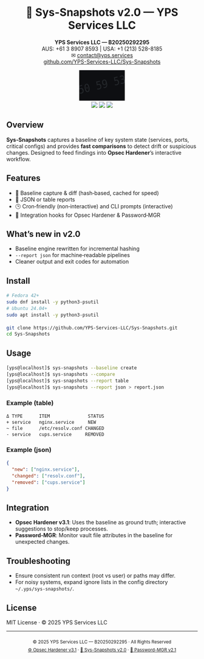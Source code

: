 <h1 align="center">🧠 Sys-Snapshots v2.0 — YPS Services LLC</h1>
<p align="center">
  <b>YPS Services LLC — B20250292295</b><br>
  AUS: +61 3 8907 8593 | USA: +1 (213) 528-8185<br>
  ✉ <a href="mailto:contact@yps.services">contact@yps.services</a><br>
  <a href="https://github.com/YPS-Services-LLC/Sys-Snapshots">github.com/YPS-Services-LLC/Sys-Snapshots</a>
</p>
<p align="center">
  <img src="assets/watermark-505953-angled.svg" width="120" height="80"><br>
  <img src="https://img.shields.io/badge/version-v2.0-blue?style=for-the-badge">
  <img src="https://img.shields.io/badge/license-MIT-green?style=for-the-badge">
  <img src="https://img.shields.io/badge/status-Stable-orange?style=for-the-badge">
</p>

## Overview
**Sys‑Snapshots** captures a baseline of key system state (services, ports, critical configs) and provides **fast comparisons** to detect drift or suspicious changes. Designed to feed findings into **Opsec Hardener**’s interactive workflow.

## Features
- 🔎 Baseline capture & diff (hash‑based, cached for speed)
- 📄 JSON or table reports
- 🕒 Cron‑friendly (non‑interactive) and CLI prompts (interactive)
- 🔗 Integration hooks for Opsec Hardener & Password‑MGR

## What’s new in v2.0
- Baseline engine rewritten for incremental hashing
- `--report json` for machine‑readable pipelines
- Cleaner output and exit codes for automation

## Install
```bash
# Fedora 42+
sudo dnf install -y python3-psutil
# Ubuntu 24.04+
sudo apt install -y python3-psutil

git clone https://github.com/YPS-Services-LLC/Sys-Snapshots.git
cd Sys-Snapshots
```

## Usage
```bash
[yps@localhost]$ sys-snapshots --baseline create
[yps@localhost]$ sys-snapshots --compare
[yps@localhost]$ sys-snapshots --report table
[yps@localhost]$ sys-snapshots --report json > report.json
```

### Example (table)
```text
Δ TYPE      ITEM              STATUS
+ service   nginx.service     NEW
~ file      /etc/resolv.conf CHANGED
- service   cups.service     REMOVED
```

### Example (json)
```json
{
  "new": ["nginx.service"],
  "changed": ["resolv.conf"],
  "removed": ["cups.service"]
}
```

## Integration
- **Opsec Hardener v3.1**: Uses the baseline as ground truth; interactive suggestions to stop/keep processes.
- **Password‑MGR**: Monitor vault file attributes in the baseline for unexpected changes.

## Troubleshooting
- Ensure consistent run context (root vs user) or paths may differ.
- For noisy systems, expand ignore lists in the config directory `~/.yps/sys-snapshots/`.

## License
MIT License · © 2025 YPS Services LLC

<hr>
<p align="center">
  <sub>© 2025 YPS Services LLC — B20250292295 · All Rights Reserved</sub><br>
  <sub>
    <a href="https://github.com/YPS-Services-LLC/OPSEC-Hardener">⚙️ Opsec Hardener v3.1</a> ·
    <a href="https://github.com/YPS-Services-LLC/Sys-Snapshots">🧠 Sys-Snapshots v2.0</a> ·
    <a href="https://github.com/YPS-Services-LLC/Password-MGR">🔐 Password-MGR v2.1</a>
  </sub>
</p>
